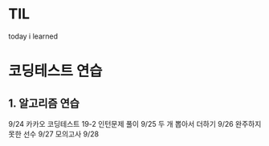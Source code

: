 # TIL
today i learned

# 코딩테스트 연습
  ## 1. 알고리즘 연습
  9/24 카카오 코딩테스트 19-2 인턴문제 풀이
  9/25 두 개 뽑아서 더하기
  9/26 완주하지 못한 선수
  9/27 모의고사
  9/28
